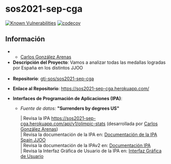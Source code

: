 # sos2021-sep-cga

[![Known Vulnerabilities](https://snyk.io/test/github/gti-sos/sos2021-sep-cga/badge.svg)](https://snyk.io/test/github/gti-sos/sos2021-sep-cga)
[![codecov](https://codecov.io/gh/gti-sos/sos2021-sep-cga/branch/main/graph/badge.svg)](https://codecov.io/gh/gti-sos/sos2021-sep-cga)
<h2>Información</h2>
<ul>
    <li>
        <ul>
            <li>
                <a href="https://github.com/cargonare1">Carlos González Arenas</a>
            </li>
        </ul>
    </li>
    <li><strong>Descripción del Proyecto</strong>: Vamos a analizar todas las medallas logradas por España en los distintos JJOO</li>
    <br>
    <li>
        <strong>Repositorio</strong>: <a href="https://github.com/gti-sos/sos2021-sep-cga">gti-sos/sos2021-sep-cga</a>
    </li>
    <li>
        <p><strong>Enlace al Repositorio</strong>: <a href="https://sos2021-sep-cga.herokuapp.com/">https://sos2021-sep-cga.herokuapp.com/</a></p>
    </li>
    <li>
        <p><strong>Interfaces de Programación de Aplicaciones (IPA)</strong>:</p>
        <ul>
            <li>
                <p><i>Fuente de datos:</i> <strong>"Surrenders by degrees US"</strong></p>
                | Revisa la IPA <a href="https://sos2021-sep-cga.herokuapp.com/api/v1/olimpic-stats">https://sos2021-sep-cga.herokuapp.com/api/v1/olimpic-stats</a> (desarrollada por <a href="https://github.com/cargonare1">Carlos González Arenas</a>)
                <br> | Revisa la documentación de la IPA en: <a href="https://documenter.getpostman.com/view/12390654/TzseKmsN">Documentación de la IPA Spain JJOO</a>
                <br>| Revisa la documentación de la IPAv2 en: <a href="https://documenter.getpostman.com/view/12390654/TzRXA6cF"> Documentación IPA</a>
                <br> | Revisa la Interfaz Gráfica de Usuario de la IPA en: <a href="/cargonare1/"> Interfaz Gráfica de Usuario</a>
            </li>
            </li>
        </ul>
    </li>
</ul>
